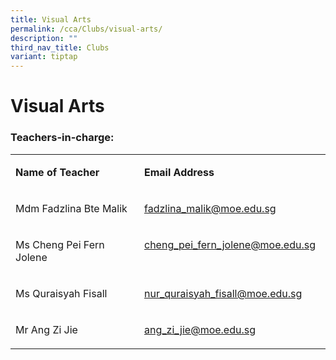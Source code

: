 ```yaml
---
title: Visual Arts
permalink: /cca/Clubs/visual-arts/
description: ""
third_nav_title: Clubs
variant: tiptap
---
```

<h1><strong>Visual Arts</strong></h1>
<h3>Teachers-in-charge:</h3>
<table style="minWidth: 50px">
<colgroup>
<col>
<col>
</colgroup>
<tbody>
<tr>
<td rowspan="1" colspan="1">
<p><strong>Name of Teacher</strong>
</p>
</td>
<td rowspan="1" colspan="1">
<p><strong>Email Address</strong>
</p>
</td>
</tr>
<tr>
<td rowspan="1" colspan="1">
<p>Mdm Fadzlina Bte Malik</p>
</td>
<td rowspan="1" colspan="1">
<p><a href="mailto:fadzlina_malik@moe.edu.sg" rel="noopener noreferrer nofollow" target="_blank">fadzlina_malik@moe.edu.sg</a>
</p>
</td>
</tr>
<tr>
<td rowspan="1" colspan="1">
<p>Ms Cheng Pei Fern Jolene</p>
</td>
<td rowspan="1" colspan="1">
<p><a href="mailto:cheng_pei_fern_jolene@moe.edu.sg" rel="noopener noreferrer nofollow" target="_blank">cheng_pei_fern_jolene@moe.edu.sg</a> &nbsp;</p>
</td>
</tr>
<tr>
<td rowspan="1" colspan="1">
<p>Ms Quraisyah Fisall</p>
</td>
<td rowspan="1" colspan="1">
<p><a href="mailto:nur_quraisyah_fisall@moe.edu.sg" rel="noopener noreferrer nofollow" target="_blank">nur_quraisyah_fisall@moe.edu.sg</a>
</p>
</td>
</tr>
<tr>
<td rowspan="1" colspan="1">
<p>Mr Ang Zi Jie</p>
</td>
<td rowspan="1" colspan="1">
<p><a href="mailto:ang_zi_jie@moe.edu.sg" rel="noopener noreferrer nofollow" target="_blank">ang_zi_jie@moe.edu.sg</a>
</p>
</td>
</tr>
</tbody>
</table>
<p></p>
<p></p>
